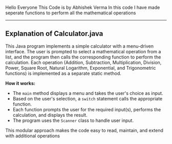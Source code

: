 Hello Everyone This Code is by Abhishek Verma
In this code I have made seperate functions to perform all the mathematical operations

---

## Explanation of Calculator.java

This Java program implements a simple calculator with a menu-driven interface. The user is prompted to select a mathematical operation from a list, and the program then calls the corresponding function to perform the calculation. Each operation (Addition, Subtraction, Multiplication, Division, Power, Square Root, Natural Logarithm, Exponential, and Trigonometric functions) is implemented as a separate static method.

**How it works:**
- The `main` method displays a menu and takes the user's choice as input.
- Based on the user's selection, a `switch` statement calls the appropriate function.
- Each function prompts the user for the required input(s), performs the calculation, and displays the result.
- The program uses the `Scanner` class to handle user input.

This modular approach makes the code easy to read, maintain, and extend with additional operations